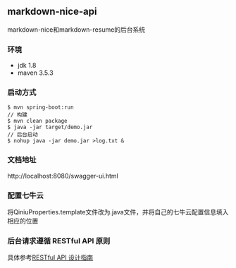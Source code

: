 ## markdown-nice-api

markdown-nice和markdown-resume的后台系统

### 环境

- jdk 1.8
- maven 3.5.3

### 启动方式

```shell
$ mvn spring-boot:run
// 构建
$ mvn clean package 
$ java -jar target/demo.jar
// 后台启动
$ nohup java -jar demo.jar >log.txt &
```

### 文档地址

http://localhost:8080/swagger-ui.html

### 配置七牛云

将QiniuProperties.template文件改为.java文件，并将自己的七牛云配置信息填入相应的位置

### 后台请求遵循 RESTful API 原则

具体参考[RESTful API 设计指南](http://www.ruanyifeng.com/blog/2014/05/restful_api.html)

